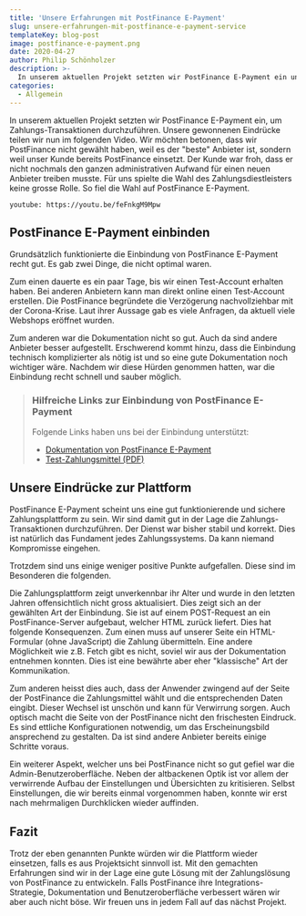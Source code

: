 ```yaml
---
title: 'Unsere Erfahrungen mit PostFinance E-Payment'
slug: unsere-erfahrungen-mit-postfinance-e-payment-service
templateKey: blog-post
image: postfinance-e-payment.png
date: 2020-04-27
author: Philip Schönholzer
description: >-
  In unserem aktuellen Projekt setzten wir PostFinance E-Payment ein und teilen hier unsere Erfahrungen und Eindrücke mit.
categories:
  - Allgemein
---
```


In unserem aktuellen Projekt setzten wir PostFinance E-Payment ein, um Zahlungs-Transaktionen durchzuführen. Unsere gewonnenen Eindrücke teilen wir nun im folgenden Video. Wir möchten betonen, dass wir PostFinance nicht gewählt haben, weil es der "beste" Anbieter ist, sondern weil unser Kunde bereits PostFinance einsetzt. Der Kunde war froh, dass er nicht nochmals den ganzen administrativen Aufwand für einen neuen Anbieter treiben musste. Für uns spielte die Wahl des Zahlungsdiestleisters keine grosse Rolle. So fiel die Wahl auf PostFinance E-Payment.

`youtube: https://youtu.be/feFnkgM9Mpw`

## PostFinance E-Payment einbinden

Grundsätzlich funktionierte die Einbindung von PostFinance E-Payment recht gut. Es gab zwei Dinge, die nicht optimal waren.

Zum einen dauerte es ein paar Tage, bis wir einen Test-Account erhalten haben. Bei anderen Anbietern kann man direkt online einen Test-Account erstellen. Die PostFinance begründete die Verzögerung nachvollziehbar mit der Corona-Krise. Laut ihrer Aussage gab es viele Anfragen, da aktuell viele Webshops eröffnet wurden.

Zum anderen war die Dokumentation nicht so gut. Auch da sind andere Anbieter besser aufgestellt. Erschwerend kommt hinzu, dass die Einbindung technisch komplizierter als nötig ist und so eine gute Dokumentation noch wichtiger wäre. Nachdem wir diese Hürden genommen hatten, war die Einbindung recht schnell und sauber möglich.

> ### Hilfreiche Links zur Einbindung von PostFinance E-Payment
>
> Folgende Links haben uns bei der Einbindung unterstützt:
>
> - [Dokumentation von PostFinance E-Payment](https://e-payment-postfinance.ecom-psp.com/en/integration/all-sales-channels/integrate-with-e-commerce/guide)
> - [Test-Zahlungsmittel (PDF)](https://shared.ecom-psp.com/v2/docs/guides/TestCards_3DS%20v2_EN.pdf)

## Unsere Eindrücke zur Plattform

PostFinance E-Payment scheint uns eine gut funktionierende und sichere Zahlungsplattform zu sein. Wir sind damit gut in der Lage die Zahlungs-Transaktionen durchzuführen. Der Dienst war bisher stabil und korrekt. Dies ist natürlich das Fundament jedes Zahlungssystems. Da kann niemand Kompromisse eingehen.

Trotzdem sind uns einige weniger positive Punkte aufgefallen. Diese sind im Besonderen die folgenden.

Die Zahlungsplattform zeigt unverkennbar ihr Alter und wurde in den letzten Jahren offensichtlich nicht gross aktualisiert. Dies zeigt sich an der gewählten Art der Einbindung. Sie ist auf einem POST-Request an ein PostFinance-Server aufgebaut, welcher HTML zurück liefert. Dies hat folgende Konsequenzen. Zum einen muss auf unserer Seite ein HTML-Formular (ohne JavaScript) die Zahlung übermitteln. Eine andere Möglichkeit wie z.B. Fetch gibt es nicht, soviel wir aus der Dokumentation entnehmen konnten. Dies ist eine bewährte aber eher "klassische" Art der Kommunikation.

Zum anderen heisst dies auch, dass der Anwender zwingend auf der Seite der PostFinance die Zahlungsmittel wählt und die entsprechenden Daten eingibt. Dieser Wechsel ist unschön und kann für Verwirrung sorgen. Auch optisch macht die Seite von der PostFinance nicht den frischesten Eindruck. Es sind ettliche Konfigurationen notwendig, um das Erscheinungsbild ansprechend zu gestalten. Da ist sind andere Anbieter bereits einige Schritte voraus.

Ein weiterer Aspekt, welcher uns bei PostFinance nicht so gut gefiel war die Admin-Benutzeroberfläche. Neben der altbackenen Optik ist vor allem der verwirrende Aufbau der Einstellungen und Übersichten zu kritisieren. Selbst Einstellungen, die wir bereits einmal vorgenommen haben, konnte wir erst nach mehrmaligen Durchklicken wieder auffinden.

## Fazit

Trotz der eben genannten Punkte würden wir die Plattform wieder einsetzen, falls es aus Projektsicht sinnvoll ist. Mit den gemachten Erfahrungen sind wir in der Lage eine gute Lösung mit der Zahlungslösung von PostFinance zu entwickeln. Falls PostFinance ihre Integrations-Strategie, Dokumentation und Benutzeroberfläche verbessert wären wir aber auch nicht böse. Wir freuen uns in jedem Fall auf das nächst Projekt.

